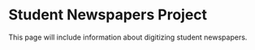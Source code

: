 # Student Newspapers Project

This page will include information about digitizing student newspapers.